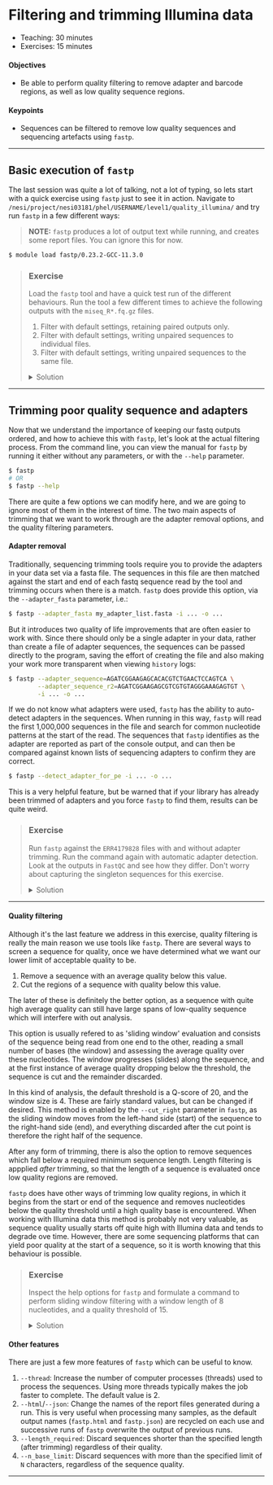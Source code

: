 # Filtering and trimming Illumina data

* Teaching: 30 minutes
* Exercises: 15 minutes

#### Objectives

* Be able to perform quality filtering to remove adapter and barcode regions, as well as low quality sequence regions.

#### Keypoints

* Sequences can be filtered to remove low quality sequences and sequencing artefacts using `fastp`.

---

## Basic execution of `fastp`

The last session was quite a lot of talking, not a lot of typing, so lets start with a quick exercise using `fastp` just to see it in action. Navigate to `/nesi/project/nesi03181/phel/USERNAME/level1/quality_illumina/` and try run `fastp` in a few different ways:

>**NOTE:** `fastp` produces a lot of output text while running, and creates some report files. You can ignore this for now.

```bash
$ module load fastp/0.23.2-GCC-11.3.0
```

> ### Exercise
>
> Load the `fastp` tool and have a quick test run of the different behaviours. Run the tool a few different times to achieve the following outputs with the `miseq_R*.fq.gz` files.
>
> 1. Filter with default settings, retaining paired outputs only.
> 1. Filter with default settings, writing unpaired sequences to individual files.
> 1. Filter with default settings, writing unpaired sequences to the same file.
>
> <details>
> <summary>Solution</summary>
>
> 1)
> ```bash
> $ fastp -i reads/miseq_R1.fq.gz -I reads/miseq_R2.fq.gz -o results/ex1_1.fq.gz -O results/ex1_2.fq.gz
> ```
>
> 2)
> ```bash
> $ fastp -i reads/miseq_R1.fq.gz -I reads/miseq_R2.fq.gz \
>         -o results/ex2_1.fq.gz -O results/ex2_2.fq.gz \
>         --unpaired1 results/ex2_1_single.fq.gz \
>         --unpaired2 results/ex2_2_single.fq.gz
> ```
>
> 3)
> ```bash
> $ fastp -i reads/miseq_R1.fq.gz -I reads/miseq_R2.fq.gz \
>         -o results/ex3_1.fq.gz -O results/ex3_2.fq.gz \
>         --unpaired1 results/ex3_single.fq.gz
> ```
> </details>

---

## Trimming poor quality sequence and adapters

Now that we understand the importance of keeping our fastq outputs ordered, and how to achieve this with `fastp`, let's look at the actual filtering process. From the command line, you can view the manual for `fastp` by running it either without any parameters, or with the `--help` parameter.

```bash
$ fastp
# OR
$ fastp --help
```

There are quite a few options we can modify here, and we are going to ignore most of them in the interest of time. The two main aspects of trimming that we want to work through are the adapter removal options, and the quality filtering parameters.

#### Adapter removal

Traditionally, sequencing trimming tools require you to provide the adapters in your data set via a fasta file. The sequences in this file are then matched against the start and end of each fastq sequence read by the tool and trimming occurs when there is a match. `fastp` does provide this option, via the `--adapter_fasta` parameter, i.e.:

```bash
$ fastp --adapter_fasta my_adapter_list.fasta -i ... -o ...
```

But it introduces two quality of life improvements that are often easier to work with. Since there should only be a single adapter in your data, rather than create a file of adapter sequences, the sequences can be passed directly to the program, saving the effort of creating the file and also making your work more transparent when viewing `history` logs:

```bash
$ fastp --adapter_sequence=AGATCGGAAGAGCACACGTCTGAACTCCAGTCA \
        --adapter_sequence_r2=AGATCGGAAGAGCGTCGTGTAGGGAAAGAGTGT \
        -i ... -o ...
```

If we do not know what adapters were used, `fastp` has the ability to auto-detect adapters in the sequences. When running in this way, `fastp` will read the first 1,000,000 sequences in the file and search for common nucleotide patterns at the start of the read. The sequences that `fastp` identifies as the adapter are reported as part of the console output, and can then be compared against known lists of sequencing adapters to confirm they are correct.

```bash
$ fastp --detect_adapter_for_pe -i ... -o ...
```

This is a very helpful feature, but be warned that if your library has already been trimmed of adapters and you force `fastp` to find them, results can be quite weird.

> ### Exercise
>
> Run `fastp` against the `ERR4179828` files with and without adapter trimming. Run the command again with automatic adapter detection. Look at the outputs in `FastQC` and see how they differ. Don't worry about capturing the singleton sequences for this exercise.
>
> <details>
> <summary>Solution</summary>
>
> ```bash
> $ fastp --disable_adapter_trimming \
>         -i reads/ERR4179828_1.fq.gz -I reads/ERR4179828_2.fq.gz \
>         -o results/ERR4179828_1.no_trim.fq.gz -O results/ERR4179828_2.no_trim.fq.gz
>
> $ fastp --detect_adapter_for_pe \
>         -i reads/ERR4179828_1.fq.gz -I reads/ERR4179828_2.fq.gz \
>         -o results/ERR4179828_1.auto_trim.fq.gz -O results/ERR4179828_2.auto_trim.fq.gz
>
> $ fastqc -O results/ results/ERR4179828_1.*_trim.fq.gz
> ```
> </details>

---

#### Quality filtering

Although it's the last feature we address in this exercise, quality filtering is really the main reason we use tools like `fastp`. There are several ways to screen a sequence for quality, once we have determined what we want our lower limit of acceptable quality to be.

1. Remove a sequence with an average quality below this value.
1. Cut the regions of a sequence with quality below this value.

The later of these is definitely the better option, as a sequence with quite high average quality can still have large spans of low-quality sequence which will interfere with out analysis.

This option is usually refered to as 'sliding window' evaluation and consists of the sequence being read from one end to the other, reading a small number of bases (the window) and assessing the average quality over these nucleotides. The window progresses (slides) along the sequence, and at the first instance of average quality dropping below the threshold, the sequence is cut and the remainder discarded.

In this kind of analysis, the default threshold is a Q-score of 20, and the window size is 4. These are fairly standard values, but can be changed if desired. This method is enabled by the `--cut_right` parameter in `fastp`, as the sliding window moves from the left-hand side (start) of the sequence to the right-hand side (end), and everything discarded after the cut point is therefore the right half of the sequence.

After any form of trimming, there is also the option to remove sequences which fall below a required minimum sequence length. Length filtering is appplied *after* trimming, so that the length of a sequence is evaluated once low quality regions are removed.

`fastp` does have other ways of trimming low quality regions, in which it begins from the start or end of the sequence and removes nucleotides below the quality threshold until a high quality base is encountered. When working with Illumina data this method is probably not very valuable, as sequence quality usually starts off quite high with Illumina data and tends to degrade ove time. However, there are some sequencing platforms that can yield poor quality at the start of a sequence, so it is worth knowing that this behaviour is possible.

> ### Exercise
>
> Inspect the help options for `fastp` and formulate a command to perform sliding window filtering with a window length of 8 nucleotides, and a quality threshold of 15.
>
> <details>
> <summary>Solution</summary>
>
> ```bash
> $ fastp --cut_right --cut_window_size 8 --cut_mean_quality 15 \
>         -i ... -I ... -o ... -O ...
> ```
> </details>

#### Other features

There are just a few more features of `fastp` which can be useful to know.

1. `--thread`: Increase the number of computer processes (threads) used to process the sequences. Using more threads typically makes the job faster to complete. The default value is 2.
1. `--html`/`--json`: Change the names of the report files generated during a run. This is very useful when processing many samples, as the default output names (`fastp.html` and `fastp.json`) are recycled on each use and successive runs of `fastp` overwrite the output of previous runs.
1. `--length_required`: Discard sequences shorter than the specified length (after trimming) regardless of their quality.
1. `--n_base_limit`: Discard sequences with more than the specified limit of `N` characters, regardless of the sequence quality.

---

````
